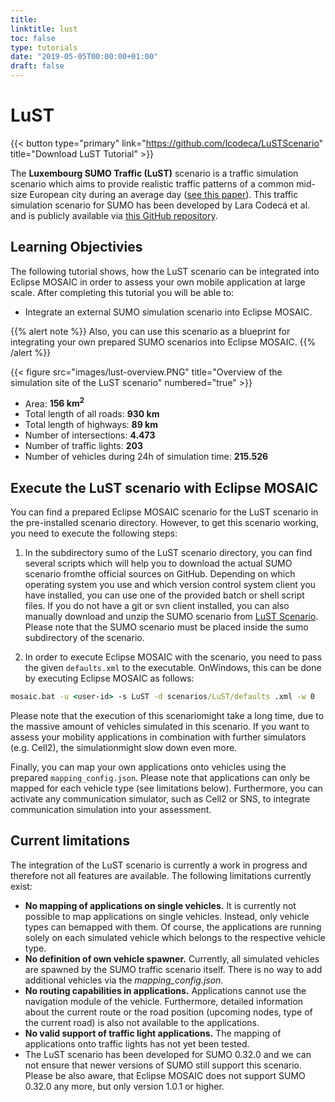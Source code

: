 ```yaml
---
title:
linktitle: lust
toc: false
type: tutorials
date: "2019-05-05T00:00:00+01:00"
draft: false
---
```


# LuST

{{< button type="primary" link="https://github.com/lcodeca/LuSTScenario" title="Download LuST Tutorial" >}}

The **Luxembourg SUMO Traffic (LuST)** scenario is a traffic simulation scenario which aims to provide
realistic traffic patterns of a common mid-size European city during an average day ([see this paper](https://ieeexplore.ieee.org/stamp/stamp.jsp?tp=&arnumber=7906642)). This traffic
simulation scenario for SUMO has been developed by Lara Codecá et al. and is publicly available via
[this GitHub repository](https://github.com/lcodeca/LuSTScenario). 

## Learning Objectivies

The following tutorial shows, how the LuST scenario can be integrated into Eclipse MOSAIC in order to
assess your own mobile application at large scale. After completing this tutorial you will be able to:

* Integrate an external SUMO simulation scenario into Eclipse MOSAIC.

{{% alert note %}}
Also, you can use this scenario as a blueprint for integrating your own prepared SUMO scenarios into Eclipse MOSAIC.
{{% /alert %}}

{{< figure src="images/lust-overview.PNG" title="Overview of the simulation site of the LuST scenario" numbered="true" >}}

* Area: **156 km<sup>2</sup>**
* Total length of all roads: **930 km**
* Total length of highways: **89 km**
* Number of intersections: **4.473**
* Number of traffic lights: **203**
* Number of vehicles during 24h of simulation time: **215.526**

## Execute the LuST scenario with Eclipse MOSAIC

You can find a prepared Eclipse MOSAIC scenario for the LuST scenario in the pre-installed scenario directory.
However, to get this scenario working, you need to execute the following steps:

1. In the subdirectory sumo of the LuST scenario directory, you can find several scripts which will
help you to download the actual SUMO scenario fromthe official sources on GitHub. Depending
on which operating system you use and which version control system client you have installed,
you can use one of the provided batch or shell script files. If you do not have a git or svn client
installed, you can also manually download and unzip the SUMO scenario from [LuST Scenario](https://github.com/lcodeca/LuSTScenario). Please note that the SUMO scenario must be placed inside the
sumo subdirectory of the scenario.

2. In order to execute Eclipse MOSAIC with the scenario, you need to pass the given `defaults.xml` to the
executable. OnWindows, this can be done by executing Eclipse MOSAIC as follows:
```bat
mosaic.bat -u <user-id> -s LuST -d scenarios/LuST/defaults .xml -w 0
```
Please note that the execution of this scenariomight take a long time, due to the massive amount of
vehicles simulated in this scenario. If you want to assess your mobility applications in combination
with further simulators (e.g. Cell2), the simulationmight slow down even more.

Finally, you can map your own applications onto vehicles using the prepared `mapping_config.json`.
Please note that applications can only be mapped for each vehicle type (see limitations below). Furthermore,
you can activate any communication simulator, such as Cell2 or SNS, to integrate communication
simulation into your assessment.

## Current limitations

The integration of the LuST scenario is currently a work in progress and therefore not all features are
available. The following limitations currently exist:

* **No mapping of applications on single vehicles.** It is currently not possible to map applications on
single vehicles. Instead, only vehicle types can bemapped with them. Of course, the applications
are running solely on each simulated vehicle which belongs to the respective vehicle type.
* **No definition of own vehicle spawner.** Currently, all simulated vehicles are spawned by the SUMO
traffic scenario itself. There is no way to add additional vehicles via the *mapping_config.json.*
* **No routing capabilities in applications.** Applications cannot use the navigation module of the
vehicle. Furthermore, detailed information about the current route or the road position (upcoming
nodes, type of the current road) is also not available to the applications.
* **No valid support of traffic light applications.** The mapping of applications onto traffic lights has
not yet been tested.
* The LuST scenario has been developed for SUMO 0.32.0 and we can not ensure that newer versions
of SUMO still support this scenario. Please be also aware, that Eclipse MOSAIC does not support SUMO
0.32.0 any more, but only version 1.0.1 or higher.